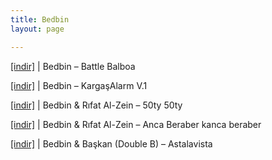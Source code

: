 ```yaml
---
title: Bedbin
layout: page

---
```

<a href="https://cloud.mail.ru/public/bff9494af777/Bedbin%20-%20Battle%20Bal%20Boa" target="_blank">[indir]</a> | Bedbin &#8211; Battle Balboa

<a href="https://cloud.mail.ru/public/3d5c06bbc992/Bedbin%20-%20KargasAlarm%20Vol.1" target="_blank">[indir]</a> | Bedbin &#8211; KargaşAlarm V.1

<a href="https://cloud.mail.ru/public/25bf2b435e09/Bedbin%20%26%20Rifat%20Al%20Zein%20-%2050Ty%2050Ty" target="_blank">[indir]</a> | Bedbin & Rıfat Al-Zein &#8211; 50ty 50ty

<a href="https://cloud.mail.ru/public/471a81e5c637/Bedbin%20%26%20R%C4%B1fat%20Al%20Zein%20-%20Anca%20Beraber%20Kanca%20Beraber" target="_blank">[indir]</a> | Bedbin & Rıfat Al-Zein &#8211; Anca Beraber kanca beraber

<a href="https://cloud.mail.ru/public/021c97df296a/Ba%C5%9Fkan%20%26%20Bedbin%20%5BDouble%20B%5D-%20Astalavista" target="_blank">[indir]</a> | Bedbin & Başkan (Double B) &#8211; Astalavista